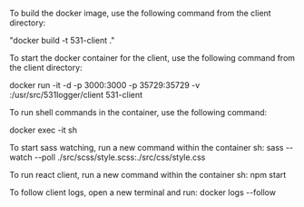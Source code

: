To build the docker image, use the following command from the client directory:

"docker build -t 531-client ."

To start the docker container for the client, use the following command from the client directory:

docker run -it -d -p 3000:3000 -p 35729:35729 -v <src-directory>:/usr/src/531logger/client 531-client

To run shell commands in the container, use the following command:

docker exec -it <container-id> sh

To start sass watching, run a new command within the container sh:
sass --watch --poll ./src/scss/style.scss:./src/css/style.css

To run react client, run a new command within the container sh:
npm start

To follow client logs, open a new terminal and run:
docker logs --follow <container-id>